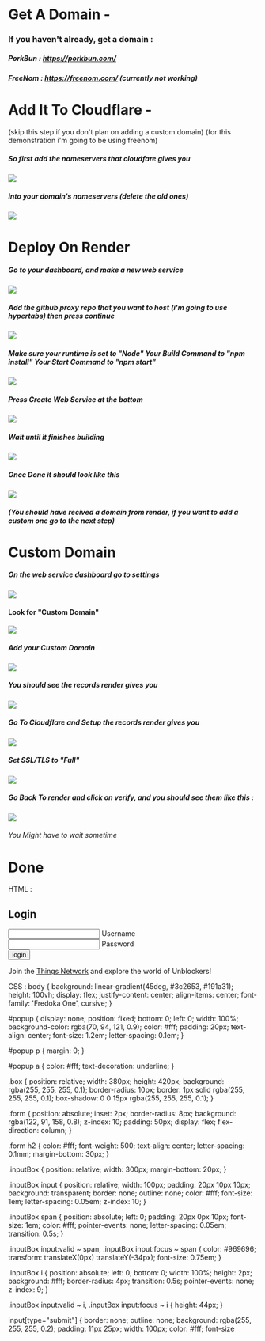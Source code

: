 # Get A Domain -
### If you haven't already, get a domain :
##### PorkBun : https://porkbun.com/
##### FreeNom : https://freenom.com/ (currently not working)

# Add It To Cloudflare -
(skip this step if you don't plan on adding a custom domain)
(for this demonstration i'm going to be using freenom)
##### So first add the nameservers that cloudfare gives you
![](https://github.com/TheNearEnd/How-To-Deploy-A-Proxy/blob/main/images/Screenshot%202023-03-03%207.09.26%20PM.png)
##### into your domain's nameservers (delete the old ones)
![](https://github.com/TheNearEnd/How-To-Deploy-A-Proxy/blob/main/images/Screenshot%202023-03-03%207.11.45%20PM.png)

# Deploy On Render
##### Go to your dashboard, and make a new web service
![](https://github.com/TheNearEnd/How-To-Deploy-A-Proxy/blob/main/images/Screenshot%202023-03-03%207.20.38%20PM.png)
##### Add the github proxy repo that you want to host (i'm going to use hypertabs) then press continue
![](https://github.com/TheNearEnd/How-To-Deploy-A-Proxy/blob/main/images/Screenshot%202023-03-03%207.26.07%20PM.png)
##### Make sure your runtime is set to "Node" Your Build Command to "npm install" Your Start Command to "npm start"
![](https://github.com/TheNearEnd/How-To-Deploy-A-Proxy/blob/main/images/Screenshot%202023-03-03%207.28.40%20PM.png)
##### Press Create Web Service at the bottom
![](https://github.com/TheNearEnd/How-To-Deploy-A-Proxy/blob/main/images/Screenshot%202023-03-03%207.31.40%20PM.png)
##### Wait until it finishes building
![](https://github.com/TheNearEnd/How-To-Deploy-A-Proxy/blob/main/images/Screenshot%202023-03-03%207.33.19%20PM.png)
##### Once Done it should look like this
![](https://github.com/TheNearEnd/How-To-Deploy-A-Proxy/blob/main/images/Screenshot%202023-03-03%207.36.59%20PM.png)
##### (You should have recived a domain from render, if you want to add a custom one go to the next step)
# Custom Domain
##### On the web service dashboard go to settings
![](https://github.com/TheNearEnd/How-To-Deploy-A-Proxy/blob/main/images/Screenshot%202023-03-04%2010.51.39%20AM.png)
#### Look for "Custom Domain"
![](https://github.com/TheNearEnd/How-To-Deploy-A-Proxy/blob/main/images/Screenshot%202023-03-04%2010.55.57%20AM.png)
##### Add your Custom Domain 
![](https://github.com/TheNearEnd/How-To-Deploy-A-Proxy/blob/main/images/Screenshot%202023-03-04%2010.57.33%20AM.png)
##### You should see the records render gives you
![](https://github.com/TheNearEnd/How-To-Deploy-A-Proxy/blob/main/images/Screenshot%202023-03-04%2010.58.18%20AM.png)
##### Go To Cloudflare and Setup the records render gives you
![](https://github.com/TheNearEnd/How-To-Deploy-A-Proxy/blob/main/images/Screenshot%202023-03-04%2010.59.33%20AM.png)
##### Set SSL/TLS to "Full"
![](https://github.com/TheNearEnd/How-To-Deploy-A-Proxy/blob/main/images/Screenshot%202023-03-04%2011.00.42%20AM.png)
##### Go Back To render and click on verify, and you should see them like this :
![](https://github.com/TheNearEnd/How-To-Deploy-A-Proxy/blob/main/images/Screenshot%202023-03-04%2011.04.01%20AM.png)
###### You Might have to wait sometime
# Done

HTML :
<!DOCTYPE html>
<html>
  <link rel="preconnect" href="https://fonts.googleapis.com">
<link rel="preconnect" href="https://fonts.gstatic.com" crossorigin>
<link href="https://fonts.googleapis.com/css2?family=Fredoka+One&display=swap" rel="stylesheet">
<head>
  <title>Login</title>
  <link rel="stylesheet" type="text/css" href="style.css">
</head>
<body onload="popup()">
  <div class="box">
    <div class="form" action="#">
      <h2>Login</h2>
      <div class="inputBox">
        <input type="text" name="username" required>
        <span>Username</span>
        <i></i>
      </div>
      <div class="inputBox">
        <input type="password" name="password" id="password" required>
        <span>Password</span>
        <i></i>
      </div>
      <input type="submit" value="login">
    </div>
  </div>
  <div id="popup">
    <p>Join the <a href="https://discord.gg/thingsnetwork">Things Network</a> and explore the world of Unblockers!</p>
  </div>
</body>
</html>

CSS :
body {
  background: linear-gradient(45deg, #3c2653, #191a31);
  height: 100vh;
  display: flex;
  justify-content: center;
  align-items: center;
  font-family: 'Fredoka One', cursive;
}

#popup {
  display: none;
  position: fixed;
  bottom: 0;
  left: 0;
  width: 100%;
  background-color: rgba(70, 94, 121, 0.9);
  color: #fff;
  padding: 20px;
  text-align: center;
  font-size: 1.2em;
  letter-spacing: 0.1em;
}

#popup p {
  margin: 0;
}

#popup a {
  color: #fff;
  text-decoration: underline;
}

.box {
  position: relative;
  width: 380px;
  height: 420px;
  background: rgba(255, 255, 255, 0.1);
  border-radius: 10px;
  border: 1px solid rgba(255, 255, 255, 0.1);
  box-shadow: 0 0 15px rgba(255, 255, 255, 0.1);
}

.form {
  position: absolute;
  inset: 2px;
  border-radius: 8px;
  background: rgba(122, 91, 158, 0.8);
  z-index: 10;
  padding: 50px;
  display: flex;
  flex-direction: column;
}

.form h2 {
  color: #fff;
  font-weight: 500;
  text-align: center;
  letter-spacing: 0.1mm;
  margin-bottom: 30px;
}

.inputBox {
  position: relative;
  width: 300px;
  margin-bottom: 20px;
}

.inputBox input {
  position: relative;
  width: 100px;
  padding: 20px 10px 10px;
  background: transparent;
  border: none;
  outline: none;
  color: #fff;
  font-size: 1em;
  letter-spacing: 0.05em;
  z-index: 10;
}

.inputBox span {
  position: absolute;
  left: 0;
  padding: 20px 0px 10px;
  font-size: 1em;
  color: #fff;
  pointer-events: none;
  letter-spacing: 0.05em;
  transition: 0.5s;
}

.inputBox input:valid ~ span,
.inputBox input:focus ~ span {
  color: #969696;
  transform: translateX(0px) translateY(-34px);
  font-size: 0.75em;
}

.inputBox i {
  position: absolute;
  left: 0;
  bottom: 0;
  width: 100%;
  height: 2px;
  background: #fff;
  border-radius: 4px;
  transition: 0.5s;
  pointer-events: none;
  z-index: 9;
}

.inputBox input:valid ~ i,
.inputBox input:focus ~ i {
  height: 44px;
}

input[type="submit"] {
  border: none;
  outline: none;
  background: rgba(255, 255, 255, 0.2);
  padding: 11px 25px;
  width: 100px;
  color: #fff;
  font-size
